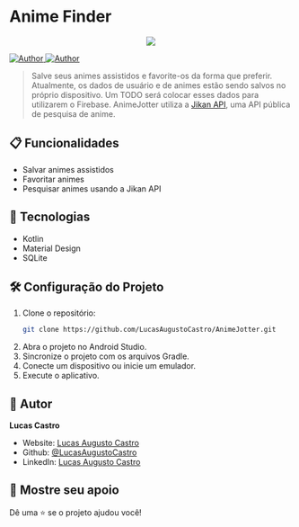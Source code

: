 <h1>Anime Finder</h1>
<p align="center">
  
  <img src=".github/animeFinder.gif">
</p>
<p>
  
  <a href="https://github.com/LucasAugustoCastro" target="_blank">
    <img alt="Author" src="https://img.shields.io/badge/author-LucasAugustoCastro-CF0000?style=flat-square" />
  </a>
  <a href="#" target="_blank">
    <img alt="Author" src="https://img.shields.io/github/languages/count/LucasAugustoCastro/AnimeFinder?color=%23D54F44&style=flat-square" />
  </a>
</p>
 
> Salve seus animes assistidos e favorite-os da forma que preferir. Atualmente, os dados de usuário e de animes estão sendo salvos no próprio dispositivo. Um TODO será colocar esses dados para utilizarem o Firebase. AnimeJotter utiliza a [Jikan API](https://jikan.moe/), uma API pública de pesquisa de anime.

## 📋 Funcionalidades

- Salvar animes assistidos
- Favoritar animes
- Pesquisar animes usando a Jikan API

## 🚀 Tecnologias

- Kotlin
- Material Design
- SQLite

## 🛠️ Configuração do Projeto

1. Clone o repositório:
    ```sh
    git clone https://github.com/LucasAugustoCastro/AnimeJotter.git
    ```
2. Abra o projeto no Android Studio.
3. Sincronize o projeto com os arquivos Gradle.
4. Conecte um dispositivo ou inicie um emulador.
5. Execute o aplicativo.


## 👤 Autor

**Lucas Castro**

- Website: [Lucas Augusto Castro](https://github.com/LucasAugustoCastro)
- Github: [@LucasAugustoCastro](https://github.com/LucasAugustoCastro)
- LinkedIn: [Lucas Augusto Castro](https://linkedin.com/in/lucasaugustocastro)

## 🌟 Mostre seu apoio

Dê uma ⭐️ se o projeto ajudou você!
